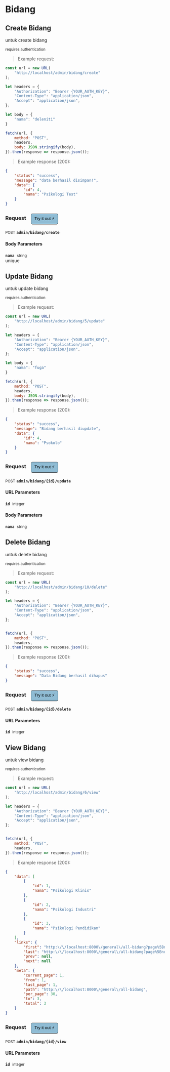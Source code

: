 # Bidang


## Create Bidang
untuk create bidang

<small class="badge badge-darkred">requires authentication</small>



> Example request:

```javascript
const url = new URL(
    "http://localhost/admin/bidang/create"
);

let headers = {
    "Authorization": "Bearer {YOUR_AUTH_KEY}",
    "Content-Type": "application/json",
    "Accept": "application/json",
};

let body = {
    "nama": "deleniti"
}

fetch(url, {
    method: "POST",
    headers,
    body: JSON.stringify(body),
}).then(response => response.json());
```


> Example response (200):

```json
{
    "status": "success",
    "message": "data berhasil disimpan!",
    "data": {
        "id": 4,
        "nama": "Psikologi Test"
    }
}
```
<div id="execution-results-POSTadmin-bidang-create" hidden>
    <blockquote>Received response<span id="execution-response-status-POSTadmin-bidang-create"></span>:</blockquote>
    <pre class="json"><code id="execution-response-content-POSTadmin-bidang-create"></code></pre>
</div>
<div id="execution-error-POSTadmin-bidang-create" hidden>
    <blockquote>Request failed with error:</blockquote>
    <pre><code id="execution-error-message-POSTadmin-bidang-create"></code></pre>
</div>
<form id="form-POSTadmin-bidang-create" data-method="POST" data-path="admin/bidang/create" data-authed="1" data-hasfiles="0" data-headers='{"Authorization":"Bearer {YOUR_AUTH_KEY}","Content-Type":"application\/json","Accept":"application\/json"}' onsubmit="event.preventDefault(); executeTryOut('POSTadmin-bidang-create', this);">
<h3>
    Request&nbsp;&nbsp;&nbsp;
        <button type="button" style="background-color: #8fbcd4; padding: 5px 10px; border-radius: 5px; border-width: thin;" id="btn-tryout-POSTadmin-bidang-create" onclick="tryItOut('POSTadmin-bidang-create');">Try it out ⚡</button>
    <button type="button" style="background-color: #c97a7e; padding: 5px 10px; border-radius: 5px; border-width: thin;" id="btn-canceltryout-POSTadmin-bidang-create" onclick="cancelTryOut('POSTadmin-bidang-create');" hidden>Cancel</button>&nbsp;&nbsp;
    <button type="submit" style="background-color: #6ac174; padding: 5px 10px; border-radius: 5px; border-width: thin;" id="btn-executetryout-POSTadmin-bidang-create" hidden>Send Request 💥</button>
    </h3>
<p>
<small class="badge badge-black">POST</small>
 <b><code>admin/bidang/create</code></b>
</p>
<p>
<label id="auth-POSTadmin-bidang-create" hidden>Authorization header: <b><code>Bearer </code></b><input type="text" name="Authorization" data-prefix="Bearer " data-endpoint="POSTadmin-bidang-create" data-component="header"></label>
</p>
<h4 class="fancy-heading-panel"><b>Body Parameters</b></h4>
<p>
<b><code>nama</code></b>&nbsp;&nbsp;<small>string</small>  &nbsp;
<input type="text" name="nama" data-endpoint="POSTadmin-bidang-create" data-component="body" required  hidden>
<br>
unique</p>

</form>


## Update Bidang
untuk update bidang

<small class="badge badge-darkred">requires authentication</small>



> Example request:

```javascript
const url = new URL(
    "http://localhost/admin/bidang/5/update"
);

let headers = {
    "Authorization": "Bearer {YOUR_AUTH_KEY}",
    "Content-Type": "application/json",
    "Accept": "application/json",
};

let body = {
    "nama": "fuga"
}

fetch(url, {
    method: "POST",
    headers,
    body: JSON.stringify(body),
}).then(response => response.json());
```


> Example response (200):

```json
{
    "status": "success",
    "message": "Bidang berhasil diupdate",
    "data": {
        "id": 4,
        "nama": "Psokolo"
    }
}
```
<div id="execution-results-POSTadmin-bidang--id--update" hidden>
    <blockquote>Received response<span id="execution-response-status-POSTadmin-bidang--id--update"></span>:</blockquote>
    <pre class="json"><code id="execution-response-content-POSTadmin-bidang--id--update"></code></pre>
</div>
<div id="execution-error-POSTadmin-bidang--id--update" hidden>
    <blockquote>Request failed with error:</blockquote>
    <pre><code id="execution-error-message-POSTadmin-bidang--id--update"></code></pre>
</div>
<form id="form-POSTadmin-bidang--id--update" data-method="POST" data-path="admin/bidang/{id}/update" data-authed="1" data-hasfiles="0" data-headers='{"Authorization":"Bearer {YOUR_AUTH_KEY}","Content-Type":"application\/json","Accept":"application\/json"}' onsubmit="event.preventDefault(); executeTryOut('POSTadmin-bidang--id--update', this);">
<h3>
    Request&nbsp;&nbsp;&nbsp;
        <button type="button" style="background-color: #8fbcd4; padding: 5px 10px; border-radius: 5px; border-width: thin;" id="btn-tryout-POSTadmin-bidang--id--update" onclick="tryItOut('POSTadmin-bidang--id--update');">Try it out ⚡</button>
    <button type="button" style="background-color: #c97a7e; padding: 5px 10px; border-radius: 5px; border-width: thin;" id="btn-canceltryout-POSTadmin-bidang--id--update" onclick="cancelTryOut('POSTadmin-bidang--id--update');" hidden>Cancel</button>&nbsp;&nbsp;
    <button type="submit" style="background-color: #6ac174; padding: 5px 10px; border-radius: 5px; border-width: thin;" id="btn-executetryout-POSTadmin-bidang--id--update" hidden>Send Request 💥</button>
    </h3>
<p>
<small class="badge badge-black">POST</small>
 <b><code>admin/bidang/{id}/update</code></b>
</p>
<p>
<label id="auth-POSTadmin-bidang--id--update" hidden>Authorization header: <b><code>Bearer </code></b><input type="text" name="Authorization" data-prefix="Bearer " data-endpoint="POSTadmin-bidang--id--update" data-component="header"></label>
</p>
<h4 class="fancy-heading-panel"><b>URL Parameters</b></h4>
<p>
<b><code>id</code></b>&nbsp;&nbsp;<small>integer</small>  &nbsp;
<input type="number" name="id" data-endpoint="POSTadmin-bidang--id--update" data-component="url" required  hidden>
<br>
</p>
<h4 class="fancy-heading-panel"><b>Body Parameters</b></h4>
<p>
<b><code>nama</code></b>&nbsp;&nbsp;<small>string</small>  &nbsp;
<input type="text" name="nama" data-endpoint="POSTadmin-bidang--id--update" data-component="body" required  hidden>
<br>
</p>

</form>


## Delete Bidang
untuk delete bidang

<small class="badge badge-darkred">requires authentication</small>



> Example request:

```javascript
const url = new URL(
    "http://localhost/admin/bidang/10/delete"
);

let headers = {
    "Authorization": "Bearer {YOUR_AUTH_KEY}",
    "Content-Type": "application/json",
    "Accept": "application/json",
};


fetch(url, {
    method: "POST",
    headers,
}).then(response => response.json());
```


> Example response (200):

```json
{
    "status": "success",
    "message": "Data Bidang berhasil dihapus"
}
```
<div id="execution-results-POSTadmin-bidang--id--delete" hidden>
    <blockquote>Received response<span id="execution-response-status-POSTadmin-bidang--id--delete"></span>:</blockquote>
    <pre class="json"><code id="execution-response-content-POSTadmin-bidang--id--delete"></code></pre>
</div>
<div id="execution-error-POSTadmin-bidang--id--delete" hidden>
    <blockquote>Request failed with error:</blockquote>
    <pre><code id="execution-error-message-POSTadmin-bidang--id--delete"></code></pre>
</div>
<form id="form-POSTadmin-bidang--id--delete" data-method="POST" data-path="admin/bidang/{id}/delete" data-authed="1" data-hasfiles="0" data-headers='{"Authorization":"Bearer {YOUR_AUTH_KEY}","Content-Type":"application\/json","Accept":"application\/json"}' onsubmit="event.preventDefault(); executeTryOut('POSTadmin-bidang--id--delete', this);">
<h3>
    Request&nbsp;&nbsp;&nbsp;
        <button type="button" style="background-color: #8fbcd4; padding: 5px 10px; border-radius: 5px; border-width: thin;" id="btn-tryout-POSTadmin-bidang--id--delete" onclick="tryItOut('POSTadmin-bidang--id--delete');">Try it out ⚡</button>
    <button type="button" style="background-color: #c97a7e; padding: 5px 10px; border-radius: 5px; border-width: thin;" id="btn-canceltryout-POSTadmin-bidang--id--delete" onclick="cancelTryOut('POSTadmin-bidang--id--delete');" hidden>Cancel</button>&nbsp;&nbsp;
    <button type="submit" style="background-color: #6ac174; padding: 5px 10px; border-radius: 5px; border-width: thin;" id="btn-executetryout-POSTadmin-bidang--id--delete" hidden>Send Request 💥</button>
    </h3>
<p>
<small class="badge badge-black">POST</small>
 <b><code>admin/bidang/{id}/delete</code></b>
</p>
<p>
<label id="auth-POSTadmin-bidang--id--delete" hidden>Authorization header: <b><code>Bearer </code></b><input type="text" name="Authorization" data-prefix="Bearer " data-endpoint="POSTadmin-bidang--id--delete" data-component="header"></label>
</p>
<h4 class="fancy-heading-panel"><b>URL Parameters</b></h4>
<p>
<b><code>id</code></b>&nbsp;&nbsp;<small>integer</small>  &nbsp;
<input type="number" name="id" data-endpoint="POSTadmin-bidang--id--delete" data-component="url" required  hidden>
<br>
</p>
</form>


## View Bidang
untuk view bidang

<small class="badge badge-darkred">requires authentication</small>



> Example request:

```javascript
const url = new URL(
    "http://localhost/admin/bidang/6/view"
);

let headers = {
    "Authorization": "Bearer {YOUR_AUTH_KEY}",
    "Content-Type": "application/json",
    "Accept": "application/json",
};


fetch(url, {
    method: "POST",
    headers,
}).then(response => response.json());
```


> Example response (200):

```json
{
    "data": [
        {
            "id": 1,
            "nama": "Psikologi Klinis"
        },
        {
            "id": 2,
            "nama": "Psikologi Industri"
        },
        {
            "id": 3,
            "nama": "Psikologi Pendidikan"
        }
    ],
    "links": {
        "first": "http:\/\/localhost:8000\/general\/all-bidang?page%5Bnumber%5D=1",
        "last": "http:\/\/localhost:8000\/general\/all-bidang?page%5Bnumber%5D=1",
        "prev": null,
        "next": null
    },
    "meta": {
        "current_page": 1,
        "from": 1,
        "last_page": 1,
        "path": "http:\/\/localhost:8000\/general\/all-bidang",
        "per_page": 30,
        "to": 3,
        "total": 3
    }
}
```
<div id="execution-results-POSTadmin-bidang--id--view" hidden>
    <blockquote>Received response<span id="execution-response-status-POSTadmin-bidang--id--view"></span>:</blockquote>
    <pre class="json"><code id="execution-response-content-POSTadmin-bidang--id--view"></code></pre>
</div>
<div id="execution-error-POSTadmin-bidang--id--view" hidden>
    <blockquote>Request failed with error:</blockquote>
    <pre><code id="execution-error-message-POSTadmin-bidang--id--view"></code></pre>
</div>
<form id="form-POSTadmin-bidang--id--view" data-method="POST" data-path="admin/bidang/{id}/view" data-authed="1" data-hasfiles="0" data-headers='{"Authorization":"Bearer {YOUR_AUTH_KEY}","Content-Type":"application\/json","Accept":"application\/json"}' onsubmit="event.preventDefault(); executeTryOut('POSTadmin-bidang--id--view', this);">
<h3>
    Request&nbsp;&nbsp;&nbsp;
        <button type="button" style="background-color: #8fbcd4; padding: 5px 10px; border-radius: 5px; border-width: thin;" id="btn-tryout-POSTadmin-bidang--id--view" onclick="tryItOut('POSTadmin-bidang--id--view');">Try it out ⚡</button>
    <button type="button" style="background-color: #c97a7e; padding: 5px 10px; border-radius: 5px; border-width: thin;" id="btn-canceltryout-POSTadmin-bidang--id--view" onclick="cancelTryOut('POSTadmin-bidang--id--view');" hidden>Cancel</button>&nbsp;&nbsp;
    <button type="submit" style="background-color: #6ac174; padding: 5px 10px; border-radius: 5px; border-width: thin;" id="btn-executetryout-POSTadmin-bidang--id--view" hidden>Send Request 💥</button>
    </h3>
<p>
<small class="badge badge-black">POST</small>
 <b><code>admin/bidang/{id}/view</code></b>
</p>
<p>
<label id="auth-POSTadmin-bidang--id--view" hidden>Authorization header: <b><code>Bearer </code></b><input type="text" name="Authorization" data-prefix="Bearer " data-endpoint="POSTadmin-bidang--id--view" data-component="header"></label>
</p>
<h4 class="fancy-heading-panel"><b>URL Parameters</b></h4>
<p>
<b><code>id</code></b>&nbsp;&nbsp;<small>integer</small>  &nbsp;
<input type="number" name="id" data-endpoint="POSTadmin-bidang--id--view" data-component="url" required  hidden>
<br>
</p>
</form>



